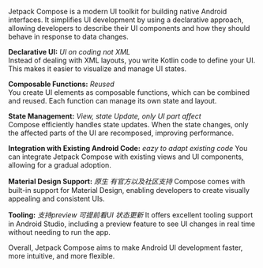 Jetpack Compose is a modern UI toolkit for building native Android interfaces. It simplifies UI development by using a declarative approach, allowing developers to describe their UI components and how they should behave in response to data changes.

**Declarative UI:** _UI on coding not XML_ <br/>
Instead of dealing with XML layouts, you write Kotlin code to define your UI. This makes it easier to visualize and manage UI states.

**Composable Functions:** _Reused_ <br/>
You create UI elements as composable functions, which can be combined and reused. Each function can manage its own state and layout.

**State Management:** _View, state Update, only UI part affect_ <br/>
Compose efficiently handles state updates. When the state changes, only the affected parts of the UI are recomposed, improving performance.

**Integration with Existing Android Code:** _eazy to adapt existing code_
You can integrate Jetpack Compose with existing views and UI components, allowing for a gradual adoption.

**Material Design Support:** _原生 有官方以及社区支持_
Compose comes with built-in support for Material Design, enabling developers to create visually appealing and consistent UIs.

**Tooling:** _支持preview 可提前看UI 状态更新_
It offers excellent tooling support in Android Studio, including a preview feature to see UI changes in real time without needing to run the app.

Overall, Jetpack Compose aims to make Android UI development faster, more intuitive, and more flexible.
